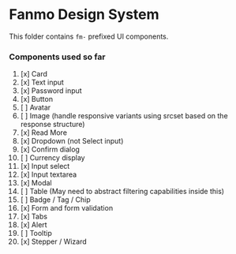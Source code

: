 # Fanmo Design System

This folder contains `fm-` prefixed UI components.

### Components used so far

1. [x] Card
2. [x] Text input
3. [x] Password input
4. [x] Button
5. [ ] Avatar
6. [ ] Image (handle responsive variants using srcset based on the response structure)
7. [x] Read More
9. [x] Dropdown (not Select input)
10. [x] Confirm dialog
11. [ ] Currency display
12. [x] Input select
13. [x] Input textarea
14. [x] Modal
15. [ ] Table (May need to abstract filtering capabilities inside this)
16. [ ] Badge / Tag / Chip
17. [x] Form and form validation
18. [x] Tabs
19. [x] Alert
20. [ ] Tooltip
21. [x] Stepper / Wizard
